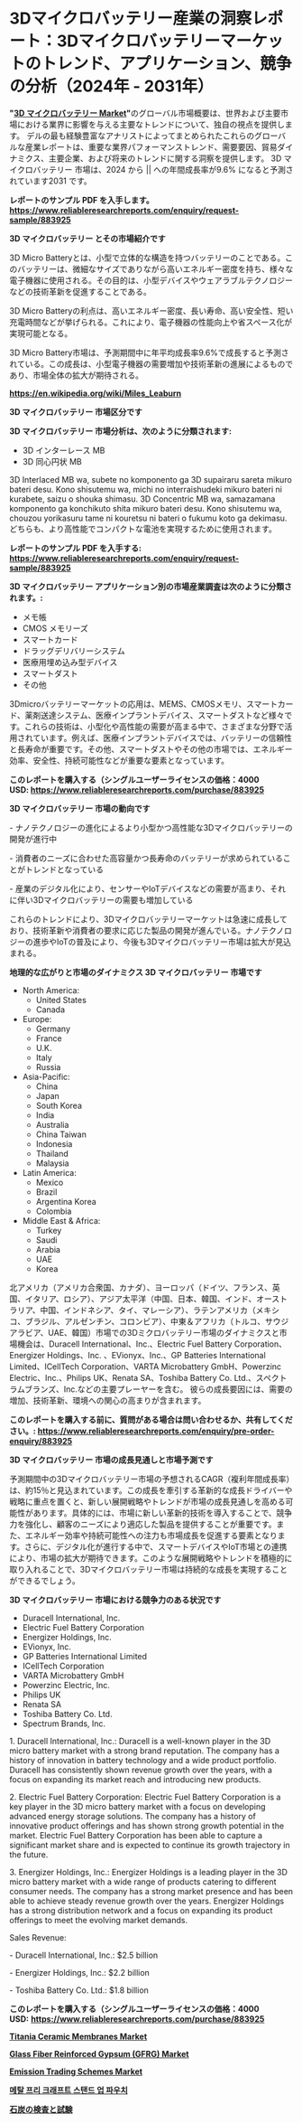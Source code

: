 <p><h1>3Dマイクロバッテリー産業の洞察レポート：3Dマイクロバッテリーマーケットのトレンド、アプリケーション、競争の分析（2024年 - 2031年）</h1></p><p><strong>"<a href="https://www.reliableresearchreports.com/3d-micro-battery-r883925">3D マイクロバッテリー Market</a>"</strong>のグローバル市場概要は、世界および主要市場における業界に影響を与える主要なトレンドについて、独自の視点を提供します。 デルの最も経験豊富なアナリストによってまとめられたこれらのグローバルな産業レポートは、重要な業界パフォーマンストレンド、需要要因、貿易ダイナミクス、主要企業、および将来のトレンドに関する洞察を提供します。 3D マイクロバッテリー 市場は、2024 から || への年間成長率が9.6% になると予測されています2031 です。</p>
<p><strong>レポートのサンプル PDF を入手します。</strong><strong><a href="https://www.reliableresearchreports.com/enquiry/request-sample/883925">https://www.reliableresearchreports.com/enquiry/request-sample/883925</a></strong></p>
<p><strong>3D マイクロバッテリー とその市場紹介です</strong></p>
<p><p>3D Micro Batteryとは、小型で立体的な構造を持つバッテリーのことである。このバッテリーは、微細なサイズでありながら高いエネルギー密度を持ち、様々な電子機器に使用される。その目的は、小型デバイスやウェアラブルテクノロジーなどの技術革新を促進することである。</p><p>3D Micro Batteryの利点は、高いエネルギー密度、長い寿命、高い安全性、短い充電時間などが挙げられる。これにより、電子機器の性能向上や省スペース化が実現可能となる。</p><p>3D Micro Battery市場は、予測期間中に年平均成長率9.6%で成長すると予測されている。この成長は、小型電子機器の需要増加や技術革新の進展によるものであり、市場全体の拡大が期待される。</p><a href="https://en.wikipedia.org/wiki/Miles_Leaburn"></a></p>
<p><strong><a href="https://en.wikipedia.org/wiki/Miles_Leaburn">https://en.wikipedia.org/wiki/Miles_Leaburn</a></strong></p>
<p><strong>3D マイクロバッテリー&nbsp;市場区分です</strong><strong></strong></p>
<p><strong>3D マイクロバッテリー 市場分析は、次のように分類されます:</strong>&nbsp;</p>
<p><ul><li>3D インターレース MB</li><li>3D 同心円状 MB</li></ul></p>
<p><p>3D Interlaced MB wa, subete no komponento ga 3D supairaru sareta mikuro bateri desu. Kono shisutemu wa, michi no interraishudeki mikuro bateri ni kurabete, saizu o shouka shimasu. 3D Concentric MB wa, samazamana komponento ga konchikuto shita mikuro bateri desu. Kono shisutemu wa, chouzou yorikasuru tame ni kouretsu ni bateri o fukumu koto ga dekimasu.どちらも、より高性能でコンパクトな電池を実現するために使用されます。</p></p>
<p><strong>レポートのサンプル PDF を入手する: <a href="https://www.reliableresearchreports.com/enquiry/request-sample/883925">https://www.reliableresearchreports.com/enquiry/request-sample/883925</a></strong></p>
<p><strong> 3D マイクロバッテリー アプリケーション別の市場産業調査は次のように分類されます。:</strong></p>
<p><ul><li>メモ帳</li><li>CMOS メモリーズ</li><li>スマートカード</li><li>ドラッグデリバリーシステム</li><li>医療用埋め込み型デバイス</li><li>スマートダスト</li><li>その他</li></ul></p>
<p><p>3Dmicroバッテリーマーケットの応用は、MEMS、CMOSメモリ、スマートカード、薬剤送達システム、医療インプラントデバイス、スマートダストなど様々です。これらの技術は、小型化や高性能の需要が高まる中で、さまざまな分野で活用されています。例えば、医療インプラントデバイスでは、バッテリーの信頼性と長寿命が重要です。その他、スマートダストやその他の市場では、エネルギー効率、安全性、持続可能性などが重要な要素となっています。</p></p>
<p><strong>このレポートを購入する（シングルユーザーライセンスの価格：4000 USD:</strong><strong>&nbsp;<a href="https://www.reliableresearchreports.com/purchase/883925">https://www.reliableresearchreports.com/purchase/883925</a></strong></p>
<p><strong>3D マイクロバッテリー 市場の動向です</strong></p>
<p><p>- ナノテクノロジーの進化によるより小型かつ高性能な3Dマイクロバッテリーの開発が進行中</p><p>- 消費者のニーズに合わせた高容量かつ長寿命のバッテリーが求められていることがトレンドとなっている</p><p>- 産業のデジタル化により、センサーやIoTデバイスなどの需要が高まり、それに伴い3Dマイクロバッテリーの需要も増加している</p><p>これらのトレンドにより、3Dマイクロバッテリーマーケットは急速に成長しており、技術革新や消費者の要求に応じた製品の開発が進んでいる。ナノテクノロジーの進歩やIoTの普及により、今後も3Dマイクロバッテリー市場は拡大が見込まれる。</p></p>
<p><strong>地理的な広がりと市場のダイナミクス 3D マイクロバッテリー 市場です</strong></p>
<p><ul>
    <li>
        North America:
        <ul>
            <li>United States</li>
            <li>Canada</li>
        </ul>
    </li>
    <li>
        Europe:
        <ul>
            <li>Germany</li>
            <li>France</li>
            <li>U.K.</li>
            <li>Italy</li>
            <li>Russia</li>
        </ul>
    </li>
    <li>
        Asia-Pacific:
        <ul>
            <li>China</li>
            <li>Japan</li>
            <li>South Korea</li>
            <li>India</li>
            <li>Australia</li>
            <li>China Taiwan</li>
            <li>Indonesia</li>
            <li>Thailand</li>
            <li>Malaysia</li>
        </ul>
    </li>
    <li>
        Latin America:
        <ul>
            <li>Mexico</li>
            <li>Brazil</li>
            <li>Argentina Korea</li>
            <li>Colombia</li>
        </ul>
    </li>
    <li>
        Middle East & Africa:
        <ul>
            <li>Turkey</li>
            <li>Saudi</li>
            <li>Arabia</li>
            <li>UAE</li>
            <li>Korea</li>
        </ul>
    </li>
    </ul></p>
<p><p>北アメリカ（アメリカ合衆国、カナダ）、ヨーロッパ（ドイツ、フランス、英国、イタリア、ロシア）、アジア太平洋（中国、日本、韓国、インド、オーストラリア、中国、インドネシア、タイ、マレーシア）、ラテンアメリカ（メキシコ、ブラジル、アルゼンチン、コロンビア）、中東＆アフリカ（トルコ、サウジアラビア、UAE、韓国）市場での3Dミクロバッテリー市場のダイナミクスと市場機会は、Duracell International、Inc.、Electric Fuel Battery Corporation、Energizer Holdings、Inc. 、EVionyx、Inc.、GP Batteries International Limited、ICellTech Corporation、VARTA Microbattery GmbH、Powerzinc Electric、Inc.、Philips UK、Renata SA、Toshiba Battery Co. Ltd.、スペクトラムブランズ、Inc.などの主要プレーヤーを含む。 彼らの成長要因には、需要の増加、技術革新、環境への関心の高まりが含まれます。</p></p>
<p><strong>このレポートを購入する前に、質問がある場合は問い合わせるか、共有してください。:&nbsp;<a href="https://www.reliableresearchreports.com/enquiry/pre-order-enquiry/883925">https://www.reliableresearchreports.com/enquiry/pre-order-enquiry/883925</a></strong></p>
<p><strong>3D マイクロバッテリー 市場の成長見通しと市場予測です</strong></p>
<p><p>予測期間中の3Dマイクロバッテリー市場の予想されるCAGR（複利年間成長率）は、約15％と見込まれています。この成長を牽引する革新的な成長ドライバーや戦略に重点を置くと、新しい展開戦略やトレンドが市場の成長見通しを高める可能性があります。具体的には、市場に新しい革新的技術を導入することで、競争力を強化し、顧客のニーズにより適応した製品を提供することが重要です。また、エネルギー効率や持続可能性への注力も市場成長を促進する要素となります。さらに、デジタル化が進行する中で、スマートデバイスやIoT市場との連携により、市場の拡大が期待できます。このような展開戦略やトレンドを積極的に取り入れることで、3Dマイクロバッテリー市場は持続的な成長を実現することができるでしょう。</p></p>
<p><strong>3D マイクロバッテリー 市場における競争力のある状況です</strong></p>
<p><ul><li>Duracell International, Inc.</li><li>Electric Fuel Battery Corporation</li><li>Energizer Holdings, Inc.</li><li>EVionyx, Inc.</li><li>GP Batteries International Limited</li><li>ICellTech Corporation</li><li>VARTA Microbattery GmbH</li><li>Powerzinc Electric, Inc.</li><li>Philips UK</li><li>Renata SA</li><li>Toshiba Battery Co. Ltd.</li><li>Spectrum Brands, Inc.</li></ul></p>
<p><p>1. Duracell International, Inc.: Duracell is a well-known player in the 3D micro battery market with a strong brand reputation. The company has a history of innovation in battery technology and a wide product portfolio. Duracell has consistently shown revenue growth over the years, with a focus on expanding its market reach and introducing new products.</p><p>2. Electric Fuel Battery Corporation: Electric Fuel Battery Corporation is a key player in the 3D micro battery market with a focus on developing advanced energy storage solutions. The company has a history of innovative product offerings and has shown strong growth potential in the market. Electric Fuel Battery Corporation has been able to capture a significant market share and is expected to continue its growth trajectory in the future.</p><p>3. Energizer Holdings, Inc.: Energizer Holdings is a leading player in the 3D micro battery market with a wide range of products catering to different consumer needs. The company has a strong market presence and has been able to achieve steady revenue growth over the years. Energizer Holdings has a strong distribution network and a focus on expanding its product offerings to meet the evolving market demands.</p><p>Sales Revenue:</p><p>- Duracell International, Inc.: $2.5 billion</p><p>- Energizer Holdings, Inc.: $2.2 billion</p><p>- Toshiba Battery Co. Ltd.: $1.8 billion</p></p>
<p><strong>このレポートを購入する（シングルユーザーライセンスの価格：4000 USD:</strong>&nbsp;<strong><a href="https://www.reliableresearchreports.com/purchase/883925">https://www.reliableresearchreports.com/purchase/883925</a></strong></p>
<p><strong><p><a href="https://github.com/vimar16th/Market-Research-Report-List-6/blob/main/titania-ceramic-membranes-market.md">Titania Ceramic Membranes Market</a></p><p><a href="https://issuu.com/reportprime-2/docs/glass-fiber-reinforced-gypsum-gfrg-_5e6086eb44bb12">Glass Fiber Reinforced Gypsum (GFRG) Market</a></p><p><a href="https://medium.com/@bethelokon998/emission-trading-schemes-market-a-global-and-regional-analysis-focus-on-region-country-level-a5c2cedaed0d">Emission Trading Schemes Market</a></p><p><a href="https://github.com/laholand/Market-Research-Report-List-6/blob/main/7672163108202.md">메탈 프리 크래프트 스탠드 업 파우치</a></p><p><a href="https://medium.com/@gregoriookeefe2023/%E7%9F%B3%E7%82%AD%E6%A4%9C%E6%9F%BB%E3%81%8A%E3%82%88%E3%81%B3%E3%83%86%E3%82%B9%E3%83%88%E5%B8%82%E5%A0%B4-2024%E5%B9%B4%E3%81%8B%E3%82%892031%E5%B9%B4%E3%81%BE%E3%81%A7%E3%81%AE%E6%9C%9F%E9%96%93%E3%81%AE%E6%A5%AD%E7%95%8C%E5%8B%95%E5%90%91%E3%81%A8%E4%BA%88%E6%B8%AC-9f6ba235814f">石炭の検査と試験</a></p></strong></p>